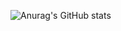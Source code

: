 ![Anurag's GitHub stats](https://github-readme-stats.vercel.app/api?username=hautoday&show_icons=true&theme=react)

 

